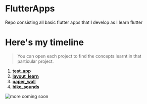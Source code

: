 # FlutterApps
Repo consisting all basic flutter apps that I develop as I learn flutter

# Here's my timeline

>You can open each project to find the concepts learnt in that particular project.

1. [**test_app**](https://github.com/AthreshK/FlutterApps/tree/master/test_app)
2. [**layout_learn**](https://github.com/AthreshK/FlutterApps/tree/master/layout_learn)
3. [**paper_wall**](https://github.com/AthreshK/FlutterApps/tree/master/paper_wall)
4. [**bike_sounds**](https://github.com/AthreshK/FlutterApps/tree/master/bike_sounds)

![more coming soon](https://i.ibb.co/qrmBT0m/more-coming.png)
